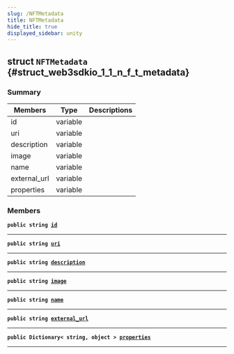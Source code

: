 ```yaml
---
slug: /NFTMetadata
title: NFTMetadata
hide_title: true
displayed_sidebar: unity
---
```


## struct `NFTMetadata` {#struct_web3sdkio_1_1_n_f_t_metadata}

### Summary

| Members      | Type     | Descriptions |
| ------------ | -------- | ------------ |
| id           | variable |              |
| uri          | variable |              |
| description  | variable |              |
| image        | variable |              |
| name         | variable |              |
| external_url | variable |              |
| properties   | variable |              |

### Members

**`public string `[`id`](#struct_web3sdkio_1_1_n_f_t_metadata_1a6c858ecd59369ec8f8baaa4e3a4c56ec)**

---

**`public string `[`uri`](#struct_web3sdkio_1_1_n_f_t_metadata_1a901e7def166103875cf87b5711bb19ab)**

---

**`public string `[`description`](#struct_web3sdkio_1_1_n_f_t_metadata_1aa74724454028468bf1a62cafda27ee83)**

---

**`public string `[`image`](#struct_web3sdkio_1_1_n_f_t_metadata_1a62fd1ae341802bf5ed81ddca8de1db6e)**

---

**`public string `[`name`](#struct_web3sdkio_1_1_n_f_t_metadata_1a4e3e6c9dc9dd1fc943e4aa4b742613f6)**

---

**`public string `[`external_url`](#struct_web3sdkio_1_1_n_f_t_metadata_1a66d83afc81e44ec496b91fa33de11c5d)**

---

**`public Dictionary< string, object > `[`properties`](#struct_web3sdkio_1_1_n_f_t_metadata_1a65258f74ef9b27095263c0f858348179)**

---
